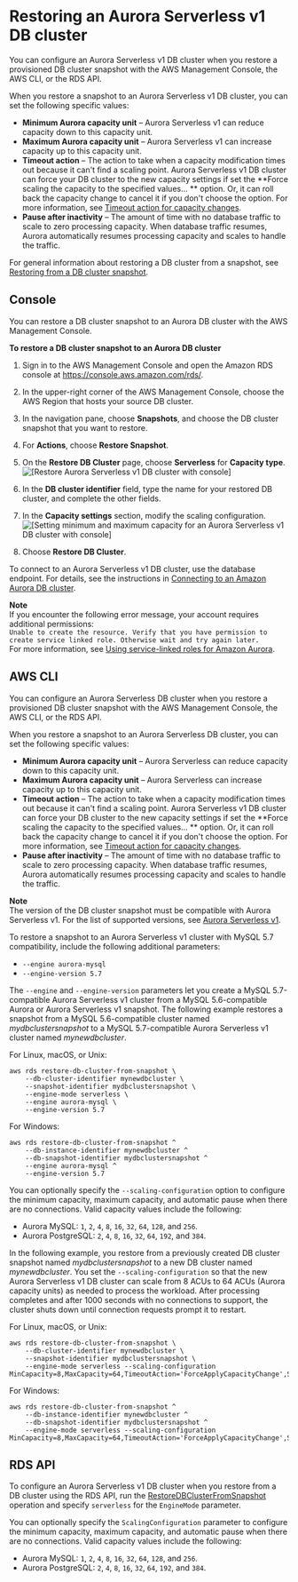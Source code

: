 # Restoring an Aurora Serverless v1 DB cluster<a name="aurora-serverless.restorefromsnapshot"></a>

 You can configure an Aurora Serverless v1 DB cluster when you restore a provisioned DB cluster snapshot with the AWS Management Console, the AWS CLI, or the RDS API\. 

 When you restore a snapshot to an Aurora Serverless v1 DB cluster, you can set the following specific values: 
+  **Minimum Aurora capacity unit** – Aurora Serverless v1 can reduce capacity down to this capacity unit\. 
+  **Maximum Aurora capacity unit** – Aurora Serverless v1 can increase capacity up to this capacity unit\. 
+  **Timeout action** – The action to take when a capacity modification times out because it can't find a scaling point\. Aurora Serverless v1 DB cluster can force your DB cluster to the new capacity settings if set the **Force scaling the capacity to the specified values\.\.\. ** option\. Or, it can roll back the capacity change to cancel it if you don't choose the option\. For more information, see [Timeout action for capacity changes](aurora-serverless-v1.how-it-works.md#aurora-serverless.how-it-works.timeout-action)\. 
+  **Pause after inactivity** – The amount of time with no database traffic to scale to zero processing capacity\. When database traffic resumes, Aurora automatically resumes processing capacity and scales to handle the traffic\. 

 For general information about restoring a DB cluster from a snapshot, see [Restoring from a DB cluster snapshot](aurora-restore-snapshot.md)\. 

## Console<a name="aurora-serverless.restorefromsnapshot.console"></a>

 You can restore a DB cluster snapshot to an Aurora DB cluster with the AWS Management Console\. 

**To restore a DB cluster snapshot to an Aurora DB cluster**

1. Sign in to the AWS Management Console and open the Amazon RDS console at [https://console\.aws\.amazon\.com/rds/](https://console.aws.amazon.com/rds/)\.

1.  In the upper\-right corner of the AWS Management Console, choose the AWS Region that hosts your source DB cluster\. 

1.  In the navigation pane, choose **Snapshots**, and choose the DB cluster snapshot that you want to restore\. 

1.  For **Actions**, choose **Restore Snapshot**\. 

1.  On the **Restore DB Cluster** page, choose **Serverless** for **Capacity type**\.   
![\[Restore Aurora Serverless v1 DB cluster with console\]](http://docs.aws.amazon.com/AmazonRDS/latest/AuroraUserGuide/images/aurora-serverless-restore.png)

1.  In the **DB cluster identifier** field, type the name for your restored DB cluster, and complete the other fields\. 

1.  In the **Capacity settings** section, modify the scaling configuration\.   
![\[Setting minimum and maximum capacity for an Aurora Serverless v1 DB cluster with console\]](http://docs.aws.amazon.com/AmazonRDS/latest/AuroraUserGuide/images/aurora-serverless-capacity.png)

1.  Choose **Restore DB Cluster**\. 

 To connect to an Aurora Serverless v1 DB cluster, use the database endpoint\. For details, see the instructions in [Connecting to an Amazon Aurora DB cluster](Aurora.Connecting.md)\. 

**Note**  
 If you encounter the following error message, your account requires additional permissions:   
 `Unable to create the resource. Verify that you have permission to create service linked role. Otherwise wait and try again later.`   
 For more information, see [Using service\-linked roles for Amazon Aurora](UsingWithRDS.IAM.ServiceLinkedRoles.md)\. 

## AWS CLI<a name="aurora-serverless.restorefromsnapshot.cli"></a>

You can configure an Aurora Serverless DB cluster when you restore a provisioned DB cluster snapshot with the AWS Management Console, the AWS CLI, or the RDS API\.

When you restore a snapshot to an Aurora Serverless DB cluster, you can set the following specific values:
+ **Minimum Aurora capacity unit** – Aurora Serverless can reduce capacity down to this capacity unit\.
+ **Maximum Aurora capacity unit** – Aurora Serverless can increase capacity up to this capacity unit\.
+ **Timeout action** – The action to take when a capacity modification times out because it can't find a scaling point\. Aurora Serverless v1 DB cluster can force your DB cluster to the new capacity settings if set the **Force scaling the capacity to the specified values\.\.\. ** option\. Or, it can roll back the capacity change to cancel it if you don't choose the option\. For more information, see [Timeout action for capacity changes](aurora-serverless-v1.how-it-works.md#aurora-serverless.how-it-works.timeout-action)\.
+ **Pause after inactivity** – The amount of time with no database traffic to scale to zero processing capacity\. When database traffic resumes, Aurora automatically resumes processing capacity and scales to handle the traffic\.

**Note**  
The version of the DB cluster snapshot must be compatible with Aurora Serverless v1\. For the list of supported versions, see [Aurora Serverless v1](Concepts.Aurora_Fea_Regions_DB-eng.Feature.ServerlessV1.md)\.

 To restore a snapshot to an Aurora Serverless v1 cluster with MySQL 5\.7 compatibility, include the following additional parameters: 
+  `--engine aurora-mysql` 
+  `--engine-version 5.7` 

 The `--engine` and `--engine-version` parameters let you create a MySQL 5\.7\-compatible Aurora Serverless v1 cluster from a MySQL 5\.6\-compatible Aurora or Aurora Serverless v1 snapshot\. The following example restores a snapshot from a MySQL 5\.6\-compatible cluster named *mydbclustersnapshot* to a MySQL 5\.7\-compatible Aurora Serverless v1 cluster named *mynewdbcluster*\. 

For Linux, macOS, or Unix:

```
aws rds restore-db-cluster-from-snapshot \
    --db-cluster-identifier mynewdbcluster \
    --snapshot-identifier mydbclustersnapshot \
    --engine-mode serverless \
    --engine aurora-mysql \
    --engine-version 5.7
```

For Windows:

```
aws rds restore-db-cluster-from-snapshot ^
    --db-instance-identifier mynewdbcluster ^
    --db-snapshot-identifier mydbclustersnapshot ^
    --engine aurora-mysql ^
    --engine-version 5.7
```

 You can optionally specify the `--scaling-configuration` option to configure the minimum capacity, maximum capacity, and automatic pause when there are no connections\. Valid capacity values include the following: 
+  Aurora MySQL: `1`, `2`, `4`, `8`, `16`, `32`, `64`, `128`, and `256`\. 
+  Aurora PostgreSQL: `2`, `4`, `8`, `16`, `32`, `64`, `192`, and `384`\. 

 In the following example, you restore from a previously created DB cluster snapshot named *mydbclustersnapshot* to a new DB cluster named *mynewdbcluster*\. You set the `--scaling-configuration` so that the new Aurora Serverless v1 DB cluster can scale from 8 ACUs to 64 ACUs \(Aurora capacity units\) as needed to process the workload\. After processing completes and after 1000 seconds with no connections to support, the cluster shuts down until connection requests prompt it to restart\. 

For Linux, macOS, or Unix:

```
aws rds restore-db-cluster-from-snapshot \
    --db-cluster-identifier mynewdbcluster \
    --snapshot-identifier mydbclustersnapshot \
    --engine-mode serverless --scaling-configuration MinCapacity=8,MaxCapacity=64,TimeoutAction='ForceApplyCapacityChange',SecondsUntilAutoPause=1000,AutoPause=true
```

For Windows:

```
aws rds restore-db-cluster-from-snapshot ^
    --db-instance-identifier mynewdbcluster ^
    --db-snapshot-identifier mydbclustersnapshot ^
    --engine-mode serverless --scaling-configuration MinCapacity=8,MaxCapacity=64,TimeoutAction='ForceApplyCapacityChange',SecondsUntilAutoPause=1000,AutoPause=true
```

## RDS API<a name="aurora-serverless.restorefromsnapshot.api"></a>

 To configure an Aurora Serverless v1 DB cluster when you restore from a DB cluster using the RDS API, run the [RestoreDBClusterFromSnapshot](https://docs.aws.amazon.com/AmazonRDS/latest/APIReference/API_RestoreDBClusterFromSnapshot.html) operation and specify `serverless` for the `EngineMode` parameter\. 

 You can optionally specify the `ScalingConfiguration` parameter to configure the minimum capacity, maximum capacity, and automatic pause when there are no connections\. Valid capacity values include the following: 
+  Aurora MySQL: `1`, `2`, `4`, `8`, `16`, `32`, `64`, `128`, and `256`\. 
+  Aurora PostgreSQL: `2`, `4`, `8`, `16`, `32`, `64`, `192`, and `384`\. 